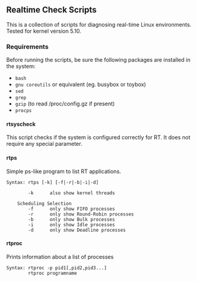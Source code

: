 ## Realtime Check Scripts
This is a collection of scripts for diagnosing real-time Linux environments. Tested for kernel version 5.10.

### Requirements
Before running the scripts, be sure the following packages are installed in the system:
* `bash`
* `gnu coreutils` or equivalent (eg. busybox or toybox)
* `sed`
* `grep`
* `gzip` (to read /proc/config.gz if present)
* `procps`

#### rtsyscheck
This script checks if the system is configured correctly for RT. It does not require any special parameter.

#### rtps
Simple ps-like program to list RT applications.
```
Syntax: rtps [-k] [-f|-r|-b|-i|-d]

        -k      also show kernel threads

    Scheduling Selection
        -f      only show FIFO processes
        -r      only show Round-Robin processes
        -b      only show Bulk processes
        -i      only show Idle processes
        -d      only show Deadline processes
```

#### rtproc
Prints information about a list of processes
```
Syntax: rtproc -p pid1[,pid2,pid3...]
        rtproc programname
```
